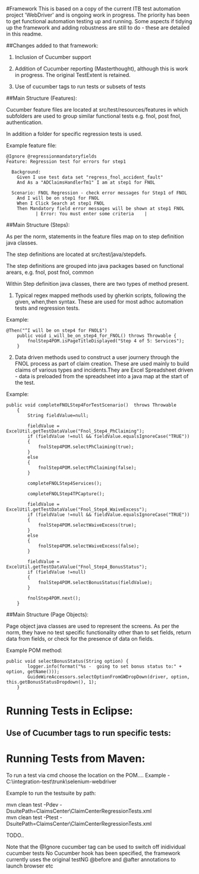 #Framework
This is based on a copy of the current ITB test automation project 'WebDriver' and is ongoing work in progress. The priority has been to get functional automation testing up and running. 
Some aspects if tidying up the framework and adding robustness are still to do - these are detailed in this readme.

##Changes added to that framework:

1) Inclusion of Cucumber support

2) Addition of Cucumber reporting (Masterthought), although this is work in progress. The original TestExtent is retained.

3) Use of cucumber tags to run tests or subsets of tests

##Main Structure (Features):

Cucumber feature files are located at src/test/resources/features in which subfolders are used to group similar functional tests e.g. fnol, post fnol, authentication. 

In addition a folder for specific regression tests is used.

Example feature file:

```
@Ignore @regressionmandatoryfields 
Feature: Regression test for errors for step1

  Background: 
    Given I use test data set "regress_fnol_accident_fault"
    And As a "ADClaimsHandlerTm1" I am at step1 for FNOL

  Scenario: FNOL Regression - check error messages for Step1 of FNOL
    And I will be on step1 for FNOL
    When I Click Search at step1 FNOL
    Then Mandatory field error messages will be shown at step1 FNOL
           | Error: You must enter some criteria    |
```

##Main Structure (Steps):

As per the norm, statements in the feature files map on to step definition java classes.

The step definitions are located at src/test/java/stepdefs.

The step definitions are grouped into java packages based on functional arears, e.g. fnol, post fnol, common

Within Step definition java classes, there are two types of method present.

1) Typical regex mapped methods used by gherkin scripts, following the given, when,then syntax. These are used for most adhoc automation tests and regression tests.

Example:
```
@Then("^I will be on step4 for FNOL$")
	public void i_will_be_on_step4_for_FNOL() throws Throwable {
		fnolStep4POM.isPageTitleDisplayed("Step 4 of 5: Services");
	}
```

2) Data driven methods used to construct a user journery through the FNOL process as part of claim creation. These are used mainly to build claims of various types and incidents.They are Excel Spreadsheet driven - data is preloaded from the spreadsheet into a java map at the start of the test.

Example:
```
public void completeFNOLStep4ForTestScenario()  throws Throwable
	{
		String fieldValue=null;
		
		fieldValue = ExcelUtil.getTestDataValue("Fnol_Step4_PhClaiming");
		if (fieldValue !=null && fieldValue.equalsIgnoreCase("TRUE"))
		{
			fnolStep4POM.selectPhClaiming(true);
		}
		else
		{
			fnolStep4POM.selectPhClaiming(false);
		}
	
		completeFNOLStep4Services();

		completeFNOLStep4TPCapture();
		
		fieldValue = ExcelUtil.getTestDataValue("Fnol_Step4_WaiveExcess");
		if (fieldValue !=null && fieldValue.equalsIgnoreCase("TRUE"))
		{
			fnolStep4POM.selectWaiveExcess(true);
		}
		else
		{
			fnolStep4POM.selectWaiveExcess(false);
		}
		
		fieldValue = ExcelUtil.getTestDataValue("Fnol_Step4_BonusStatus");
		if (fieldValue !=null)
		{
			fnolStep4POM.selectBonusStatus(fieldValue);
		}
			
		fnolStep4POM.next();
	}
```


##Main Structure (Page Objects):

Page object java classes are used to represent the screens. As per the norm, they have no test specific functionality other than to set fields, return data from fields, or check for the presence of data on fields.


Example POM method:
```
public void selectBonusStatus(String option) {
		logger.info(format("%s -  going to set bonus status to:" + option, getName()));
		GuideWireAccessors.selectOptionFromGWDropDown(driver, option, this.getBonusStatusDropdown(), 1);
	}
```



# Running Tests in Eclipse:

## Use of Cucumber tags to run specific tests:


# Running Tests from Maven:
To run a test via cmd choose the location on the POM....
Example -
C:\integration-test\trunk\selenium-webdriver


Example to run the testsuite by path:

mvn clean test -Pdev -DsuitePath=ClaimsCenter\ClaimCenterRegressionTests.xml  
mvn clean test -Ptest -DsuitePath=ClaimsCenter\ClaimCenterRegressionTests.xml 

TODO..

Note that the @Ignore cucumber tag can be used to switch off inidividual cucumber tests
No Cucumber hook has been specified, the framework currently uses the original testNG @before and @after annotations to launch browser etc



